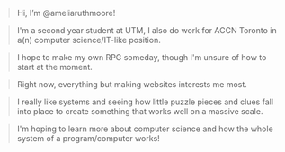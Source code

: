 > Hi, I’m @ameliaruthmoore!

> I'm a second year student at UTM, I also do work for ACCN Toronto in a(n) computer science/IT-like position.

> I hope to make my own RPG someday, though I'm unsure of how to start at the moment.

> Right now, everything but making websites interests me most.

> I really like systems and seeing how little puzzle pieces and clues fall into place to create something that works well on a massive scale.

> I'm hoping to learn more about computer science and how the whole system of a program/computer works!

<!---
ameliaruthmoore/ameliaruthmoore is a ✨ special ✨ repository because its `README.md` (this file) appears on your GitHub profile.
You can click the Preview link to take a look at your changes.
--->
